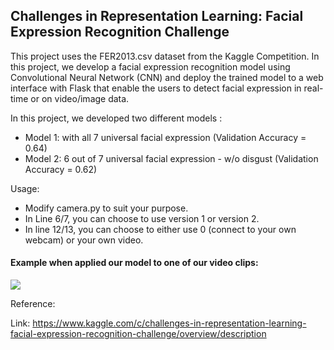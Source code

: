 ## Challenges in Representation Learning: Facial Expression Recognition Challenge

This project uses the FER2013.csv dataset from the Kaggle Competition. In this project, we develop a facial expression recognition model using Convolutional Neural Network (CNN) and deploy the trained model to a web interface with Flask that enable the users to detect facial expression in real-time or on video/image data.

In this project, we developed two different models : 
- Model 1: with all 7 universal facial expression (Validation Accuracy = 0.64)
- Model 2: 6 out of 7 universal facial expression - w/o disgust (Validation Accuracy = 0.62)

Usage:
- Modify camera.py to suit your purpose.
- In Line 6/7, you can choose to use version 1 or version 2.
- In line 12/13, you can choose to either use 0 (connect to your own webcam) or your own video.


#### Example when applied our model to one of our video clips:
![](fer_sample.gif)


Reference:

Link: https://www.kaggle.com/c/challenges-in-representation-learning-facial-expression-recognition-challenge/overview/description
